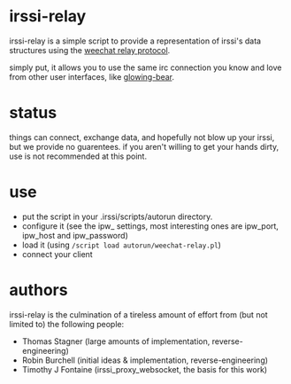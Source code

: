 # irssi-relay

irssi-relay is a simple script to provide a representation of irssi's data
structures using the [weechat relay
protocol](https://www.weechat.org/files/doc/devel/weechat_relay_protocol.en.html).

simply put, it allows you to use the same irc connection you know and love from
other user interfaces, like [glowing-bear](https://github.com/glowing-bear/glowing-bear).

# status

things can connect, exchange data, and hopefully not blow up your irssi, but we
provide no guarentees. if you aren't willing to get your hands dirty, use is not
recommended at this point.

# use

* put the script in your .irssi/scripts/autorun directory.
* configure it (see the ipw_ settings, most interesting ones are ipw_port,
  ipw_host and ipw_password)
* load it (using `/script load autorun/weechat-relay.pl`)
* connect your client

# authors

irssi-relay is the culmination of a tireless amount of effort from (but not
limited to) the following people:

* Thomas Stagner (large amounts of implementation, reverse-engineering)
* Robin Burchell (initial ideas & implementation, reverse-engineering)
* Timothy J Fontaine (irssi_proxy_websocket, the basis for this work)

